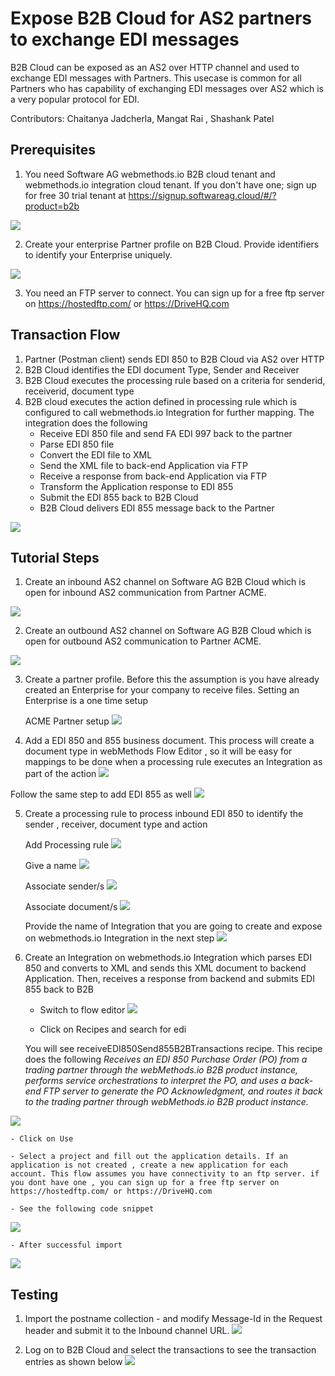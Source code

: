 # Expose B2B Cloud for AS2 partners to exchange EDI messages

B2B Cloud can be exposed as an AS2 over HTTP channel and used to exchange EDI messages with Partners. This usecase is common for all Partners who has capability of exchanging EDI messages over AS2 which is a very popular protocol for EDI.

Contributors: Chaitanya Jadcherla, Mangat Rai , Shashank Patel


## Prerequisites
1. You need Software AG webmethods.io B2B cloud tenant and webmethods.io integration cloud tenant. If you don't have one; sign up for free 30 trial tenant at https://signup.softwareag.cloud/#/?product=b2b

![](https://github.com/patelshashank/webmethods-b2b-examples/blob/master/receive-edi-as2/images/B2BLandingPage.png)

2. Create your enterprise Partner profile on B2B Cloud. Provide identifiers to identify your Enterprise uniquely.

![](https://github.com/patelshashank/webmethods-b2b-examples/blob/master/receive-edi-as2/images/MyEnterprise.png)

3. You need an FTP server to connect. You can sign up for a free ftp server on https://hostedftp.com/ or https://DriveHQ.com

## Transaction Flow
1. Partner (Postman client) sends EDI 850 to B2B Cloud via AS2 over HTTP
1. B2B Cloud identifies the EDI document Type, Sender and Receiver 
1. B2B Cloud executes the processing rule based on a criteria for senderid, receiverid, document type
1. B2B cloud executes the action defined in processing rule which is configured to call webmethods.io Integration for further mapping. The integration does the following
	- Receive EDI 850 file and send FA EDI 997 back to the partner
	- Parse EDI 850 file 
	- Convert the EDI file to XML
	- Send the XML file to back-end Application via FTP
	- Receive a response from back-end Application via FTP
	- Transform the Application response to EDI 855
	- Submit the EDI 855 back to B2B Cloud
	- B2B Cloud delivers EDI 855 message back to the Partner

![](https://github.com/patelshashank/webmethods-b2b-examples/blob/master/receive-edi-as2/images/EDIFlow.png)


## Tutorial Steps
1. Create an inbound AS2 channel on Software AG B2B Cloud which is open for inbound AS2 communication from Partner ACME.

![](https://github.com/patelshashank/webmethods-b2b-examples/blob/master/receive-edi-as2/images/as2INChannel.png)

2. Create an outbound AS2 channel on Software AG B2B Cloud which is open for outbound AS2 communication to Partner ACME.

![](https://github.com/patelshashank/webmethods-b2b-examples/blob/master/receive-edi-as2/images/outChannel.png)

3. Create a partner profile. Before this the assumption is you have already created an Enterprise for your company to receive files. Setting an Enterprise is a one time setup

	ACME Partner setup 
	![](https://github.com/patelshashank/webmethods-b2b-examples/blob/master/receive-edi-as2/images/addpartner.png)

4. Add a EDI 850 and 855 business document. This process will create a document type in webMethods Flow Editor , so it will be easy for mappings to be done when a processing rule executes an Integration as part of the action
![](https://github.com/patelshashank/webmethods-b2b-examples/blob/master/receive-edi-as2/images/addbusinessdocument.png)

Follow the same step to add EDI 855 as well
![](https://github.com/patelshashank/webmethods-b2b-examples/blob/master/receive-edi-as2/images/addEDI850.png)


5. Create a processing rule to process inbound EDI 850 to identify the sender , receiver, document type and action

	Add Processing rule
![](https://github.com/patelshashank/webmethods-b2b-examples/blob/master/receive-edi-as2/images/processingRule.png)

	Give a name
![](https://github.com/patelshashank/webmethods-b2b-examples/blob/master/receive-edi-as2/images/addProcessingrule1.png)

	Associate sender/s
![](https://github.com/patelshashank/webmethods-b2b-examples/blob/master/receive-edi-as2/images/addProcessingrule2.png)

	Associate document/s
![](https://github.com/patelshashank/webmethods-b2b-examples/blob/master/receive-edi-as2/images/addProcessingrule3.png)

	Provide the name of Integration that you are going to create and expose on webmethods.io Integration in the next step
![](https://github.com/patelshashank/webmethods-b2b-examples/blob/master/receive-edi-as2/images/addProcessingrule4.png)


6. Create an Integration on webmethods.io Integration which parses EDI 850 and converts to XML and sends this XML document to backend Application. Then, receives a response from backend and submits EDI 855 back to B2B

	- Switch to flow editor
![](https://github.com/patelshashank/webmethods-b2b-examples/blob/master/receive-edi-as2/images/FlowEditor.png)

	- Click on Recipes and search for edi
	
	You will see receiveEDI850Send855B2BTransactions recipe. This recipe does the following
	*Receives an EDI 850 Purchase Order (PO) from a trading partner through the webMethods.io B2B product instance, performs service orchestrations to interpret the PO, and uses a back-end FTP server to generate the PO Acknowledgment, and routes it back to the trading partner through webMethods.io B2B product instance.*

![](https://github.com/patelshashank/webmethods-b2b-examples/blob/master/receive-edi-as2/images/recipe_edi.png)

	- Click on Use
	
	- Select a project and fill out the application details. If an application is not created , create a new application for each account. This flow assumes you have connectivity to an ftp server. if you dont have one , you can sign up for a free ftp server on https://hostedftp.com/ or https://DriveHQ.com
	
	- See the following code snippet
![](https://github.com/patelshashank/webmethods-b2b-examples/blob/master/receive-edi-as2/images/recipe.png)

	- After successful import
![](https://github.com/patelshashank/webmethods-b2b-examples/blob/master/receive-edi-as2/images/receiveEDI850Integration.png)

## Testing

1. Import the postname collection - <link here> and modify Message-Id in the Request header and submit it to the Inbound channel URL.
![](https://github.com/patelshashank/webmethods-b2b-examples/blob/master/receive-edi-as2/images/postman.png)

1. Log on to B2B Cloud and select the transactions to see the transaction entries as shown below
![](https://github.com/patelshashank/webmethods-b2b-examples/blob/master/receive-edi-as2/images/b2btransactions.png)